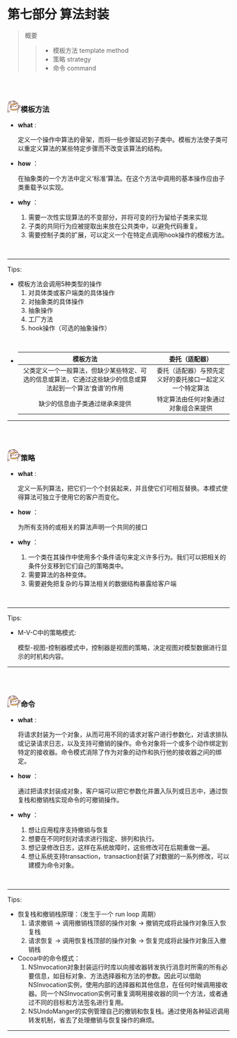 <h1>第七部分 算法封装</h1>

> 概要
>
> > - 模板方法 template method
> > - 策略 strategy
> > - 命令 command

<br>

<br>

<img src="https://github.com/zhuxinyu/blog/blob/master/logo.jpg" width = "30" height = "30" div align=left /><h3>模板方法</h3>

- **what** : 

  定义一个操作中算法的骨架，而将一些步骤延迟到子类中。模板方法使子类可以重定义算法的某些特定步骤而不改变该算法的结构。 

- **how** ：

  在抽象类的一个方法中定义‘标准’算法。在这个方法中调用的基本操作应由子类重载予以实现。

- **why** ：

  1. 需要一次性实现算法的不变部分，并将可变的行为留给子类来实现
  2. 子类的共同行为应被提取出来放在公共类中，以避免代码重复。
  3. 需要控制子类的扩展，可以定义一个在特定点调用hook操作的模板方法。

<br>

---

Tips:

- 模板方法会调用5种类型的操作
  1. 对具体类或客户端类的具体操作
  2. 对抽象类的具体操作
  3. 抽象操作
  4. 工厂方法
  5. hook操作（可选的抽象操作）

<br>

- |                           模板方法                           |                      委托（适配器）                      |
  | :----------------------------------------------------------: | :------------------------------------------------------: |
  | 父类定义一个一般算法，但缺少某些特定、可选的信息或算法，它通过这些缺少的信息或算法起到一个算法‘食谱’的作用 | 委托（适配器）与预先定义好的委托接口一起定义一个特定算法 |
  |                缺少的信息由子类通过继承来提供                |           特定算法由任何对象通过对象组合来提供           |

---

<br>

<br>

<img src="https://github.com/zhuxinyu/blog/blob/master/logo.jpg" width = "30" height = "30" div align=left /><h3>策略</h3>

- **what** : 

  定义一系列算法，把它们一个个封装起来，并且使它们可相互替换。本模式使得算法可独立于使用它的客户而变化。

- **how** ：

  为所有支持的或相关的算法声明一个共同的接口

- **why** ：

  1. 一个类在其操作中使用多个条件语句来定义许多行为。我们可以把相关的条件分支移到它们自己的策略类中。
  2. 需要算法的各种变体。
  3. 需要避免把复杂的与算法相关的数据结构暴露给客户端

<br>

---

Tips:

- M-V-C中的策略模式:

  ​	模型-视图-控制器模式中，控制器是视图的策略，决定视图对模型数据进行显示的时机和内容。

---

<br>

<br>

<img src="https://github.com/zhuxinyu/blog/blob/master/logo.jpg" width = "30" height = "30" div align=left /><h3>命令</h3>

- **what** : 

  将请求封装为一个对象，从而可用不同的请求对客户进行参数化，对请求排队或记录请求日志，以及支持可撤销的操作。命令对象将一个或多个动作绑定到特定的接收器。命令模式消除了作为对象的动作和执行他的接收器之间的绑定。

- **how** ：

  通过把请求封装成对象，客户端可以把它参数化并置入队列或日志中，通过恢复栈和撤销栈实现命令的可撤销操作。

- **why** ：

  1. 想让应用程序支持撤销与恢复
  2. 想要在不同时刻对请求进行指定、排列和执行。
  3. 想记录修改日志，这样在系统故障时，这些修改可在后期重做一遍。
  4. 想让系统支持transaction，transaction封装了对数据的一系列修改，可以建模为命令对象。

<br>

---

Tips:

- 恢复栈和撤销栈原理：（发生于一个 run loop 周期）
   	1. 请求撤销 -> 调用撤销栈顶部的操作对象 -> 撤销完成将此操作对象压入恢复栈
   	2. 请求恢复 -> 调用恢复栈顶部的操作对象 -> 恢复完成将此操作对象压入撤销栈 
- Cocoa中的命令模式：
   	1. NSInvocation对象封装运行时库以向接收器转发执行消息时所需的所有必要信息，如目标对象、方法选择器和方法的参数。因此可以借助NSInvocation实例，使用内部的选择器和其他信息，在任何时候调用接收器。同一个NSInvocation实例可重复滴啊用接收器的同一个方法，或者通过不同的目标和方法签名进行复用。
   	2. NSUndoManger的实例管理自己的撤销和恢复栈。通过使用各种延迟调用转发机制，省去了处理撤销与恢复操作的麻烦。

---

